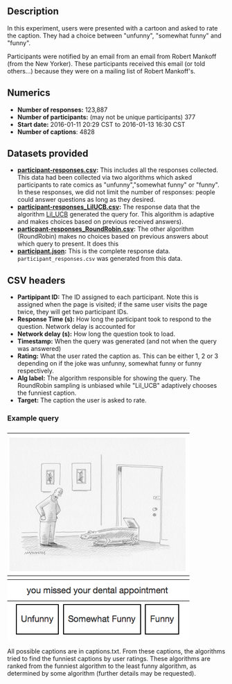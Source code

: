 ## Description
In this experiment, users were presented with a cartoon and asked to rate the
caption. They had a choice between "unfunny", "somewhat funny" and "funny".

Participants were notified by an email from an email from Robert Mankoff (from
the New Yorker). These participants received this email (or told others...)
because they were on a mailing list of Robert Mankoff's.

## Numerics
* **Number of responses:** 123,887
* **Number of participants:** (may not be unique participants) 377
* **Start date:** 2016-01-11 20:29 CST to 2016-01-13 16:30 CST
* **Number of captions**: 4828

## Datasets provided
* **[participant-responses.csv]:** This includes all the responses collected.
  This data had been collected via two algorithms which asked participants to
  rate comics as "unfunny","somewhat funny" or "funny". In these responses, we
  did not limit the number of responses: people could answer questions as long
  as they desired.
* **[participant-responses_LilUCB.csv]:**  The response data that the algorithm
  [Lil_UCB] generated the query for. This algorithm is adaptive and makes
  choices based on previous received answers).
* **[particpant-responses_RoundRobin.csv]:** The other algorithm
  (RoundRobin) makes no choices based on previous answers about which query to
  present. It does this
* **[participant.json]:** This is the complete response data.
  `participant_responses.csv` was generated from this data.

[Lil_UCB]:http://arxiv.org/abs/1312.7308
[participant-responses.csv]:participant_responses.csv
[participant-responses_LilUCB.csv]:individiaul_algorithm_responses/participant_responses_LilUCB.csv
[particpant-responses_RoundRobin.csv]:individiaul_algorithm_responses/participant_responses_RoundRobin.csv
[participant.json]:participant.json

## CSV headers
* **Partipipant ID:** The ID assigned to each participant. Note this is
  assigned when the page is visited; if the same user visits the page twice,
  they will get two participant IDs.
* **Response Time (s):** How long the participant took to respond to the
  question. Network delay is accounted for
* **Network delay (s):** How long the question took to load.
* **Timestamp:** When the query was generated (and not when the query was
  answered)
* **Rating:** What the user rated the caption as. This can be either 1, 2 or 3
  depending on if the joke was unfunny, somewhat funny or funny respectively.
* **Alg label:** The algorithm responsible for showing the query. The
  RoundRobin sampling is unbiased while "Lil_UCB" adaptively chooses the
  funniest caption.
* **Target:** The caption the user is asked to rate.

### Example query
![](query.png)

All possible captions are in captions.txt. From these captions, the algorithms
tried to find the funniest captions by user ratings. These algorithms are
ranked from the funniest algorithm to the least funny algorithm, as determined
by some algorithm (further details may be requested).
